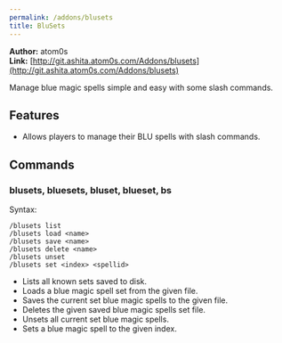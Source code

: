 ```yaml
---
permalink: /addons/blusets
title: BluSets
---
```


**Author:** atom0s<br/>
**Link:** [http://git.ashita.atom0s.com/Addons/blusets](http://git.ashita.atom0s.com/Addons/blusets)

Manage blue magic spells simple and easy with some slash commands.

## Features

  * Allows players to manage their BLU spells with slash commands.

## Commands

### blusets, bluesets, bluset, blueset, bs
Syntax:
```
/blusets list
/blusets load <name>
/blusets save <name>
/blusets delete <name>
/blusets unset
/blusets set <index> <spellid>
```
  * Lists all known sets saved to disk.
  * Loads a blue magic spell set from the given file.
  * Saves the current set blue magic spells to the given file.
  * Deletes the given saved blue magic spells set file.
  * Unsets all current set blue magic spells.
  * Sets a blue magic spell to the given index.
